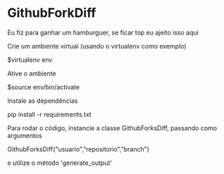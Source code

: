 # GithubForkDiff
Eu fiz para ganhar um hamburguer, se ficar top eu ajeito isso aqui

Crie um ambiente virtual (usando o virtualenv como exemplo)

$virtualenv env

Ative o ambiente 

$source env/bin/activate

Instale as dependências

pip install -r requirements.txt

Para rodar o código, instancie a classe GithubForksDiff, passando como argumentos

GithubForksDiff("usuario","repositorio","branch")

e utilize o método 'generate_output'